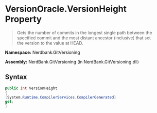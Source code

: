# VersionOracle.VersionHeight Property
> Gets the number of commits in the longest single path between
            the specified commit and the most distant ancestor (inclusive)
            that set the version to the value at HEAD.

**Namespace:** Nerdbank.GitVersioning

**Assembly:** NerdBank.GitVersioning (in NerdBank.GitVersioning.dll)
## Syntax
~~~~csharp
public int VersionHeight
{
[System.Runtime.CompilerServices.CompilerGenerated]
get;
}
~~~~
